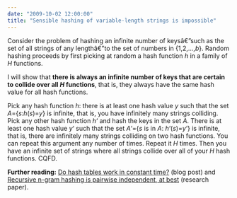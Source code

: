 ```yaml
---
date: "2009-10-02 12:00:00"
title: "Sensible hashing of variable-length strings is impossible"
---
```




Consider the problem of hashing an infinite number of keysâ€”such as the set of all strings of any lengthâ€”to the set of numbers in {1,2,&hellip;,<em>b</em>}. Random hashing proceeds by first picking at random a hash function _h_ in a family of _H_ functions.

I will show that __there is always an infinite number of keys that are certain to collide over all _H_ functions__, that is, they always have the same hash value for all hash functions.

Pick any hash function <em>h</em>: there is at least one hash value _y_ such that the set <em>A</em>={<em>s</em>:<em>h</em>(<em>s</em>)=<em>y</em>} is infinite, that is, you have infinitely many strings colliding. Pick any other hash function <em>h</em>&lsquo; and hash the keys in the set <em>A</em>. There is at least one hash value <em>y</em>&lsquo; such that the set <em>A</em>&lsquo;={<em>s</em> is in <em>A</em>: <em>h</em>&lsquo;(<em>s</em>)=<em>y</em>&lsquo;} is infinite, that is, there are infinitely many strings colliding on two hash functions. You can repeat this argument any number of times. Repeat it _H_ times. Then you have an infinite set of strings where all strings collide over all of your _H_ hash functions. CQFD.

__Further reading:__ [Do hash tables work in constant time?](/lemire/blog/2009/08/18/do-hash-tables-work-in-constant-time/) (blog post) and [Recursive n-gram hashing is pairwise independent, at best](http://arxiv.org/abs/0705.4676) (research paper).

